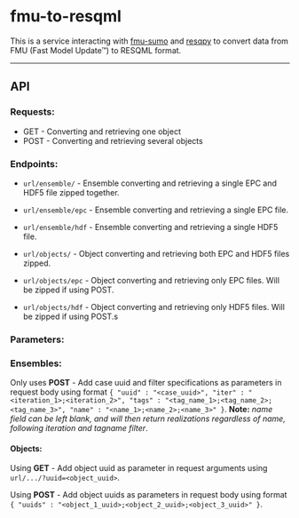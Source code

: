 # fmu-to-resqml

This is a service interacting with [fmu-sumo](https://github.com/equinor/fmu-sumo) and [resqpy](https://github.com/bp/resqpy) to convert data from FMU (Fast Model Update™) to RESQML format.

------------------------------------------------------------------

## API

### Requests:

* GET - Converting and retrieving one object 
* POST - Converting and retrieving several objects


### Endpoints:

* `url/ensemble/` - Ensemble converting and retrieving a single EPC and HDF5 file zipped together.
* `url/ensemble/epc` - Ensemble converting and retrieving a single EPC file.
* `url/ensemble/hdf` - Ensemble converting and retrieving a single HDF5 file.

* `url/objects/` - Object converting and retrieving both EPC and HDF5 files zipped.
* `url/objects/epc` - Object converting and retrieving only EPC files. Will be zipped if using POST.
* `url/objects/hdf` - Object converting and retrieving only HDF5 files. Will be zipped if using POST.s 

### Parameters:

### Ensembles:

Only uses **POST** - Add case uuid and filter specifications as parameters in request body using format `{
    "uuid" : "<case_uuid>",
    "iter" : "<iteration_1>;<iteration_2>",
    "tags" : "<tag_name_1>;<tag_name_2>;<tag_name_3>",
    "name" : "<name_1>;<name_2>;<name_3>"
}`. **Note:** *name field can be left blank, and will then return realizations regardless of name, following iteration and tagname filter*.

#### Objects:

Using **GET** - Add object uuid as parameter in request arguments using `url/.../?uuid=<object_uuid>`.

Using **POST** - Add object uuids as parameters in request body using format `{ "uuids" : "<object_1_uuid>;<object_2_uuid>;<object_3_uuid>" }`. 